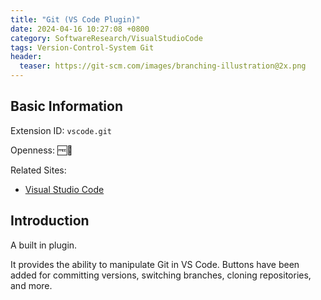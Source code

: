 ```yaml
---
title: "Git (VS Code Plugin)"
date: 2024-04-16 10:27:08 +0800
category: SoftwareResearch/VisualStudioCode
tags: Version-Control-System Git
header:
  teaser: https://git-scm.com/images/branching-illustration@2x.png
---
```


## Basic Information

Extension ID: `vscode.git`

Openness: 🆓📖

Related Sites:

* [Visual Studio Code](https://code.visualstudio.com/)

## Introduction

A built in plugin.

It provides the ability to manipulate Git in VS Code. Buttons have been added for committing versions, switching branches, cloning repositories, and more.
